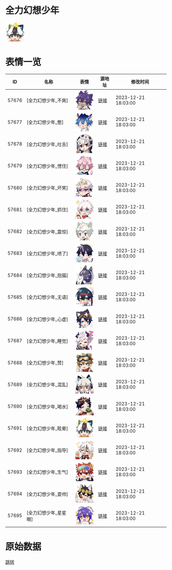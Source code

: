 # 全力幻想少年

<img src="./cover.png" height="60" alt="cover" />

# 表情一览

|ID|名称|表情|源地址|修改时间|
|----|----|----|----|----|
|57676|[全力幻想少年_不爽]|<img src="./pic/057676_%5B全力幻想少年_不爽%5D.png" height="60" alt="不爽"/>|[链接](https://i0.hdslb.com/bfs/garb/f8be0257899c721d0273ed2ac5f7e2152ec779fd.png)|2023-12-21 18:03:00|
|57677|[全力幻想少年_憨]|<img src="./pic/057677_%5B全力幻想少年_憨%5D.png" height="60" alt="憨"/>|[链接](https://i0.hdslb.com/bfs/garb/367b9296f08794d7108429fea23b464a74357b9c.png)|2023-12-21 18:03:00|
|57678|[全力幻想少年_吐舌]|<img src="./pic/057678_%5B全力幻想少年_吐舌%5D.png" height="60" alt="吐舌"/>|[链接](https://i0.hdslb.com/bfs/garb/f98a743abb74b5fcb6a23e5a92344545eb05e2a5.png)|2023-12-21 18:03:00|
|57679|[全力幻想少年_愣住]|<img src="./pic/057679_%5B全力幻想少年_愣住%5D.png" height="60" alt="愣住"/>|[链接](https://i0.hdslb.com/bfs/garb/a20ee45d651dab80ac23dbc41f26de3a9a911306.png)|2023-12-21 18:03:00|
|57680|[全力幻想少年_坏笑]|<img src="./pic/057680_%5B全力幻想少年_坏笑%5D.png" height="60" alt="坏笑"/>|[链接](https://i0.hdslb.com/bfs/garb/aab0a0ffd63dc1716a8c1cbca86ccc2705790a29.png)|2023-12-21 18:03:00|
|57681|[全力幻想少年_抓住]|<img src="./pic/057681_%5B全力幻想少年_抓住%5D.png" height="60" alt="抓住"/>|[链接](https://i0.hdslb.com/bfs/garb/516a479b97af956d7a47be46823765c9fc72e643.png)|2023-12-21 18:03:00|
|57682|[全力幻想少年_震惊]|<img src="./pic/057682_%5B全力幻想少年_震惊%5D.png" height="60" alt="震惊"/>|[链接](https://i0.hdslb.com/bfs/garb/825c5f52765511a6f2b14079176fb0a797c81c01.png)|2023-12-21 18:03:00|
|57683|[全力幻想少年_喷了]|<img src="./pic/057683_%5B全力幻想少年_喷了%5D.png" height="60" alt="喷了"/>|[链接](https://i0.hdslb.com/bfs/garb/3fc66dca4ae7f3af99a4f8caf4334668bec6f531.png)|2023-12-21 18:03:00|
|57684|[全力幻想少年_抱猫]|<img src="./pic/057684_%5B全力幻想少年_抱猫%5D.png" height="60" alt="抱猫"/>|[链接](https://i0.hdslb.com/bfs/garb/ba8b1ab2aacdefdc173d8cb9f93182c2960f32a2.png)|2023-12-21 18:03:00|
|57685|[全力幻想少年_无语]|<img src="./pic/057685_%5B全力幻想少年_无语%5D.png" height="60" alt="无语"/>|[链接](https://i0.hdslb.com/bfs/garb/611f512cf5939062baee7c2643a4ae0100033bbc.png)|2023-12-21 18:03:00|
|57686|[全力幻想少年_心虚]|<img src="./pic/057686_%5B全力幻想少年_心虚%5D.png" height="60" alt="心虚"/>|[链接](https://i0.hdslb.com/bfs/garb/2679333c57b1508a154cfe2b288db2cbe7dc90d6.png)|2023-12-21 18:03:00|
|57687|[全力幻想少年_睡觉]|<img src="./pic/057687_%5B全力幻想少年_睡觉%5D.png" height="60" alt="睡觉"/>|[链接](https://i0.hdslb.com/bfs/garb/dde4c0190909414b161065de1c5782bb71444d1c.png)|2023-12-21 18:03:00|
|57688|[全力幻想少年_赞]|<img src="./pic/057688_%5B全力幻想少年_赞%5D.png" height="60" alt="赞"/>|[链接](https://i0.hdslb.com/bfs/garb/9af0a77f83b278aaf4e99ed4e75e01b3c43f5f9c.png)|2023-12-21 18:03:00|
|57689|[全力幻想少年_混乱]|<img src="./pic/057689_%5B全力幻想少年_混乱%5D.png" height="60" alt="混乱"/>|[链接](https://i0.hdslb.com/bfs/garb/fcf5666fcacc81a7aaf234b865507d5943d81791.png)|2023-12-21 18:03:00|
|57690|[全力幻想少年_喝水]|<img src="./pic/057690_%5B全力幻想少年_喝水%5D.png" height="60" alt="喝水"/>|[链接](https://i0.hdslb.com/bfs/garb/3d28844e0a7eb93aba57bb163e4c2fc5b35e9c52.png)|2023-12-21 18:03:00|
|57691|[全力幻想少年_眩晕]|<img src="./pic/057691_%5B全力幻想少年_眩晕%5D.png" height="60" alt="眩晕"/>|[链接](https://i0.hdslb.com/bfs/garb/fa40256e3cf30abd5101ca6a810e3cedc2d5bdb0.png)|2023-12-21 18:03:00|
|57692|[全力幻想少年_指导]|<img src="./pic/057692_%5B全力幻想少年_指导%5D.png" height="60" alt="指导"/>|[链接](https://i0.hdslb.com/bfs/garb/49a5d3dc4fea47862766747abf1cee005acc779c.png)|2023-12-21 18:03:00|
|57693|[全力幻想少年_生气]|<img src="./pic/057693_%5B全力幻想少年_生气%5D.png" height="60" alt="生气"/>|[链接](https://i0.hdslb.com/bfs/garb/fd8e8a058a9eb656801bce30da3c3e6fc4a710b9.png)|2023-12-21 18:03:00|
|57694|[全力幻想少年_耍帅]|<img src="./pic/057694_%5B全力幻想少年_耍帅%5D.png" height="60" alt="耍帅"/>|[链接](https://i0.hdslb.com/bfs/garb/05fdb7ea955fe05313a01ad52a23c79155f4153d.png)|2023-12-21 18:03:00|
|57695|[全力幻想少年_星星眼]|<img src="./pic/057695_%5B全力幻想少年_星星眼%5D.png" height="60" alt="星星眼"/>|[链接](https://i0.hdslb.com/bfs/garb/45e8cadccadc343f9466ec83170432b889d027e1.png)|2023-12-21 18:03:00|

# 原始数据

[跳转](./raw.json)

